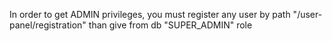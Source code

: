 In order to get ADMIN privileges, you must register any user by path "/user-panel/registration" than give from db "SUPER_ADMIN" role
